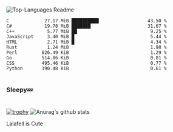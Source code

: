 #

![Top-Languages Readme](https://github.com/MogsFriend/MogsFriend/workflows/Top-Languages%20Readme/badge.svg)

<!--START_SECTION:top_language-->
```text
C             27.17 MiB ██████████                  43.50 %
C#            19.78 MiB ███████                     31.67 %
C++            5.77 MiB ██                           9.25 %
JavaScript     3.40 MiB █                            5.44 %
HTML           2.71 MiB █                            4.34 %
Rust           1.24 MiB                              1.98 %
Perl         826.49 KiB                              1.29 %
Go           514.86 KiB                              0.81 %
CSS          495.46 KiB                              0.77 %
Python       390.48 KiB                              0.61 %
```
<!--END_SECTION:top_language-->

#
### Sleepy💤
#
[![trophy](https://github-profile-trophy.vercel.app/?username=MogsFriend&theme=onedark)](https://github.com/ryo-ma/github-profile-trophy)
![Anurag's github stats](https://github-readme-stats.vercel.app/api?username=MogsFriend&hide=prs,issues,contribs&count_private=true)

Lalafell is Cute
<!--
**MogsFriend/MogsFriend** is a ✨ _special_ ✨ repository because its `README.md` (this file) appears on your GitHub profile.

Here are some ideas to get you started:

- 🔭 I’m currently working on ...
- 🌱 I’m currently learning ...
- 👯 I’m looking to collaborate on ...
- 🤔 I’m looking for help with ...
- 💬 Ask me about ...
- 📫 How to reach me: ...
- 😄 Pronouns: ...
- ⚡ Fun fact: ...
-->
